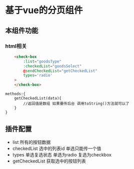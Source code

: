 # 基于vue的分页组件 
## 本组件功能 
### html相关
```html
	<check-box
	    :list="goodsType"
	    :checkedList="goodsSelect"
	    @sendCheckedList="getCheckedList"
	    types='radio'
	>
	</check-box>
```
```javscript
methods:{
    getCheckedList(data){
        //返回值是数组 如果要传后台 调用toString()方法就可以了
    }
}
```
## 插件配置 
* list 所有的按钮数据
* checkedList 选中的列表id 单选只能传一个值
* types 单选复选状态 单选为radio 复选为checkbox
* getCheckedList 获取选中的按钮列表
